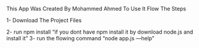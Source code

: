 This App Was Created By Mohammed Ahmed
To Use It Flow The Steps

1- Download The Project Files

2- run npm install “if you dont have npm install it by download node.js and install it”
3- run the flowing command “node app.js —help”</p>

